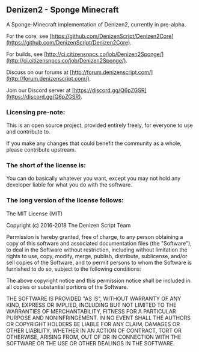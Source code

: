 Denizen2 - Sponge Minecraft
---------------------------

A Sponge-Minecraft implementation of Denizen2, currently in pre-alpha.

For the core, see [https://github.com/DenizenScript/Denizen2Core](https://github.com/DenizenScript/Denizen2Core).

For builds, see [http://ci.citizensnpcs.co/job/Denizen2Sponge/](http://ci.citizensnpcs.co/job/Denizen2Sponge/).

Discuss on our forums at [http://forum.denizenscript.com/](http://forum.denizenscript.com/).

Join our Discord server at [https://discord.gg/Q6pZGSR](https://discord.gg/Q6pZGSR).

### Licensing pre-note:

This is an open source project, provided entirely freely, for everyone to use and contribute to.

If you make any changes that could benefit the community as a whole, please contribute upstream.

### The short of the license is:

You can do basically whatever you want, except you may not hold any developer liable for what you do with the software.

### The long version of the license follows:

The MIT License (MIT)

Copyright (c) 2016-2018 The Denizen Script Team

Permission is hereby granted, free of charge, to any person obtaining a copy
of this software and associated documentation files (the "Software"), to deal
in the Software without restriction, including without limitation the rights
to use, copy, modify, merge, publish, distribute, sublicense, and/or sell
copies of the Software, and to permit persons to whom the Software is
furnished to do so, subject to the following conditions:

The above copyright notice and this permission notice shall be included in all
copies or substantial portions of the Software.

THE SOFTWARE IS PROVIDED "AS IS", WITHOUT WARRANTY OF ANY KIND, EXPRESS OR
IMPLIED, INCLUDING BUT NOT LIMITED TO THE WARRANTIES OF MERCHANTABILITY,
FITNESS FOR A PARTICULAR PURPOSE AND NONINFRINGEMENT. IN NO EVENT SHALL THE
AUTHORS OR COPYRIGHT HOLDERS BE LIABLE FOR ANY CLAIM, DAMAGES OR OTHER
LIABILITY, WHETHER IN AN ACTION OF CONTRACT, TORT OR OTHERWISE, ARISING FROM,
OUT OF OR IN CONNECTION WITH THE SOFTWARE OR THE USE OR OTHER DEALINGS IN THE
SOFTWARE.
